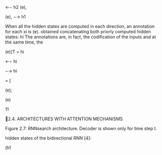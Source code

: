 ←−
h2
(e),

(e),
−→
h1

When all the hidden states are computed in each direction, an annotation for each xi is
(e).
obtained concatenating both priorly computed hidden states: hi
The annotations are, in fact, the codification of the inputs and at the same time, the

(e)]T = hi

←−
hi

−→
hi

= [

(e);

(e)

11

2.4. ARCHITECTURES WITH ATTENTION MECHANISMS

Figure 2.7: RNNsearch architecture. Decoder is shown only for time step t.

hidden states of the bidirectional RNN [4]:

(h1